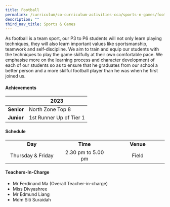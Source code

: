 ```yaml
---
title: Football
permalink: /curriculum/co-curriculum-activities-cca/sports-n-games/football/
description: ""
third_nav_title: Sports & Games
---
```

<p>As football is a team sport, our P3 to P6 students will not only learn playing techniques, they will also learn important values like sportsmanship, teamwork and self-discipline. We aim to&nbsp;train and equip our students with the techniques to play the game skilfully at their own comfortable pace. We emphasise more on the learning process and character development of each of our students so as to ensure that he graduates from our school a better person and a more skilful football player than he was when he first joined us.</p>

<h4><strong>Achievements</strong></h4>


|  | 2023 |
| -------- | -------- |
| **Senior**     | North Zone Top 8     |
| **Junior**     | 1st Runner Up of Tier 1     |

<h4><strong>Schedule</strong></h4>
<table>
<tbody>
<tr>
<td style="text-align: center;" width="240"><strong>Day</strong></td>
<td style="text-align: center;" width="270"><strong>Time</strong></td>
<td style="text-align: center;" width="270"><strong>Venue</strong></td>
</tr>
<tr>
<td style="text-align: center;" width="76">Thursday &amp; Friday</td>
<td style="text-align: center;" width="139">2.30 pm to 5.00 pm</td>
<td style="text-align: center;" width="156">Field</td>
</tr>


</tbody>
</table>
<h4><strong>Teachers-In-Charge</strong></h4>
<ul>
<li>Mr Ferdinand Ma (Overall Teacher-in-charge)</li>
<li>Miss Divyashree</li>
<li>Mr Edmund Liang</li>
<li>Mdm Siti Suraidah</li>
</ul>